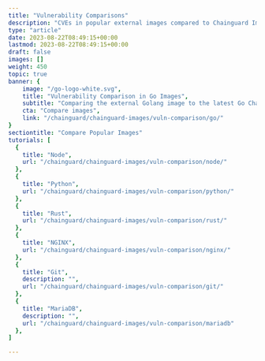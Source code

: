 ```yaml
---
title: "Vulnerability Comparisons"
description: "CVEs in popular external images compared to Chainguard Images"
type: "article"
date: 2023-08-22T08:49:15+00:00
lastmod: 2023-08-22T08:49:15+00:00
draft: false
images: []
weight: 450
topic: true
banner: {
    image: "/go-logo-white.svg",
    title: "Vulnerability Comparison in Go Images",
    subtitle: "Comparing the external Golang image to the latest Go Chainguard Image",
    cta: "Compare images",
    link: "/chainguard/chainguard-images/vuln-comparison/go/"
}
sectiontitle: "Compare Popular Images"
tutorials: [
  {
    title: "Node",
    url: "/chainguard/chainguard-images/vuln-comparison/node/"
  },
  {
    title: "Python",
    url: "/chainguard/chainguard-images/vuln-comparison/python/"
  },
  {
    title: "Rust",
    url: "/chainguard/chainguard-images/vuln-comparison/rust/"
  },
  {
    title: "NGINX",
    url: "/chainguard/chainguard-images/vuln-comparison/nginx/"
  },
  {
    title: "Git",
    description: "",
    url: "/chainguard/chainguard-images/vuln-comparison/git/"
  },
  {
    title: "MariaDB",
    description: "",
    url: "/chainguard/chainguard-images/vuln-comparison/mariadb"
  },
]

---
```


